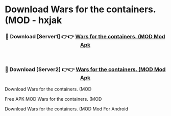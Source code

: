 # Download Wars for the containers. (MOD - hxjak



<div align="center">
<h3>🔴 Download [Server1] 👉👉 <a href="https://momento.my/?title=Wars_for_the_containers._(MOD">Wars for the containers. (MOD Mod Apk</a></h3><br>

<h3>🔴 Download [Server2] 👉👉 <a href="https://momento.my/?title=Wars_for_the_containers._(MOD">Wars for the containers. (MOD Mod Apk</a></h3>
</div>



Download Wars for the containers. (MOD 

Free APK MOD Wars for the containers. (MOD 

Download Wars for the containers. (MOD Mod For Android
